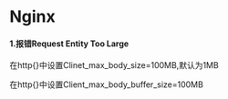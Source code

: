 # Nginx

#### 1.报错Request Entity Too Large

在http{}中设置Clinet_max_body_size=100MB,默认为1MB

在http{}中设置Client_max_body_buffer_size=100MB

